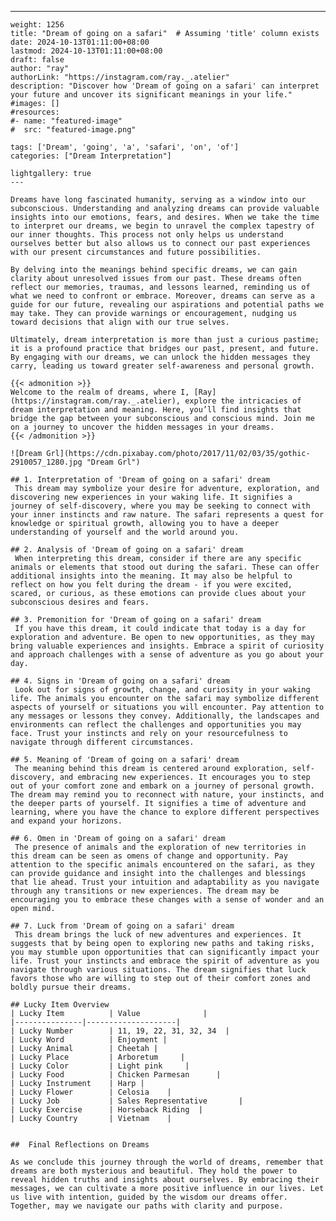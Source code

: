 ---
    weight: 1256
    title: "Dream of going on a safari"  # Assuming 'title' column exists
    date: 2024-10-13T01:11:00+08:00
    lastmod: 2024-10-13T01:11:00+08:00
    draft: false
    author: "ray"
    authorLink: "https://instagram.com/ray._.atelier"
    description: "Discover how 'Dream of going on a safari' can interpret your future and uncover its significant meanings in your life."
    #images: []
    #resources:
    #- name: "featured-image"
    #  src: "featured-image.png"
    
    tags: ['Dream', 'going', 'a', 'safari', 'on', 'of']
    categories: ["Dream Interpretation"]
    
    lightgallery: true
    ---
    
    Dreams have long fascinated humanity, serving as a window into our subconscious. Understanding and analyzing dreams can provide valuable insights into our emotions, fears, and desires. When we take the time to interpret our dreams, we begin to unravel the complex tapestry of our inner thoughts. This process not only helps us understand ourselves better but also allows us to connect our past experiences with our present circumstances and future possibilities.
    
    By delving into the meanings behind specific dreams, we can gain clarity about unresolved issues from our past. These dreams often reflect our memories, traumas, and lessons learned, reminding us of what we need to confront or embrace. Moreover, dreams can serve as a guide for our future, revealing our aspirations and potential paths we may take. They can provide warnings or encouragement, nudging us toward decisions that align with our true selves.
    
    Ultimately, dream interpretation is more than just a curious pastime; it is a profound practice that bridges our past, present, and future. By engaging with our dreams, we can unlock the hidden messages they carry, leading us toward greater self-awareness and personal growth.
    
    {{< admonition >}}
    Welcome to the realm of dreams, where I, [Ray](https://instagram.com/ray._.atelier), explore the intricacies of dream interpretation and meaning. Here, you’ll find insights that bridge the gap between your subconscious and conscious mind. Join me on a journey to uncover the hidden messages in your dreams.
    {{< /admonition >}}
    
    ![Dream Grl](https://cdn.pixabay.com/photo/2017/11/02/03/35/gothic-2910057_1280.jpg "Dream Grl")
    
    ## 1. Interpretation of 'Dream of going on a safari' dream
     This dream may symbolize your desire for adventure, exploration, and discovering new experiences in your waking life. It signifies a journey of self-discovery, where you may be seeking to connect with your inner instincts and raw nature. The safari represents a quest for knowledge or spiritual growth, allowing you to have a deeper understanding of yourself and the world around you.
    
    ## 2. Analysis of 'Dream of going on a safari' dream
     When interpreting this dream, consider if there are any specific animals or elements that stood out during the safari. These can offer additional insights into the meaning. It may also be helpful to reflect on how you felt during the dream - if you were excited, scared, or curious, as these emotions can provide clues about your subconscious desires and fears.
    
    ## 3. Premonition for 'Dream of going on a safari' dream
     If you have this dream, it could indicate that today is a day for exploration and adventure. Be open to new opportunities, as they may bring valuable experiences and insights. Embrace a spirit of curiosity and approach challenges with a sense of adventure as you go about your day.
    
    ## 4. Signs in 'Dream of going on a safari' dream
     Look out for signs of growth, change, and curiosity in your waking life. The animals you encounter on the safari may symbolize different aspects of yourself or situations you will encounter. Pay attention to any messages or lessons they convey. Additionally, the landscapes and environments can reflect the challenges and opportunities you may face. Trust your instincts and rely on your resourcefulness to navigate through different circumstances.
    
    ## 5. Meaning of 'Dream of going on a safari' dream
     The meaning behind this dream is centered around exploration, self-discovery, and embracing new experiences. It encourages you to step out of your comfort zone and embark on a journey of personal growth. The dream may remind you to reconnect with nature, your instincts, and the deeper parts of yourself. It signifies a time of adventure and learning, where you have the chance to explore different perspectives and expand your horizons.
    
    ## 6. Omen in 'Dream of going on a safari' dream
     The presence of animals and the exploration of new territories in this dream can be seen as omens of change and opportunity. Pay attention to the specific animals encountered on the safari, as they can provide guidance and insight into the challenges and blessings that lie ahead. Trust your intuition and adaptability as you navigate through any transitions or new experiences. The dream may be encouraging you to embrace these changes with a sense of wonder and an open mind.
    
    ## 7. Luck from 'Dream of going on a safari' dream
     This dream brings the luck of new adventures and experiences. It suggests that by being open to exploring new paths and taking risks, you may stumble upon opportunities that can significantly impact your life. Trust your instincts and embrace the spirit of adventure as you navigate through various situations. The dream signifies that luck favors those who are willing to step out of their comfort zones and boldly pursue their dreams.
    
    ## Lucky Item Overview
    | Lucky Item          | Value              |
    |---------------|--------------------|
    | Lucky Number        | 11, 19, 22, 31, 32, 34  |
    | Lucky Word          | Enjoyment |
    | Lucky Animal        | Cheetah |
    | Lucky Place         | Arboretum     |
    | Lucky Color         | Light pink     |
    | Lucky Food          | Chicken Parmesan      |
    | Lucky Instrument    | Harp |
    | Lucky Flower        | Celosia    |
    | Lucky Job           | Sales Representative       |
    | Lucky Exercise      | Horseback Riding  |
    | Lucky Country       | Vietnam    |
    
    
    ##  Final Reflections on Dreams
    
    As we conclude this journey through the world of dreams, remember that dreams are both mysterious and beautiful. They hold the power to reveal hidden truths and insights about ourselves. By embracing their messages, we can cultivate a more positive influence in our lives. Let us live with intention, guided by the wisdom our dreams offer. Together, may we navigate our paths with clarity and purpose.
    